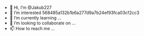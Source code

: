 - 👋 Hi, I’m @Jakub227
- 👀 I’m interested 568485a132b1b6a277d9a7b24ef93fca03cf2cc3
- 🌱 I’m currently learning ...
- 💞️ I’m looking to collaborate on ...
- 📫 How to reach me ...

<!---
Jakub227/Jakub227 is a ✨ special ✨ repository because its `README.md` (this file) appears on your GitHub profile.
You can click the Preview link to take a look at your changes.
--->
